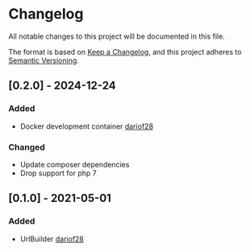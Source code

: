 # Changelog
All notable changes to this project will be documented in this file.

The format is based on [Keep a Changelog](https://keepachangelog.com/en/1.0.0/),
and this project adheres to [Semantic Versioning](https://semver.org/spec/v2.0.0.html).

## [0.2.0] - 2024-12-24
### Added
- Docker development container [dariof28](https://github.com/dariof28)

### Changed
- Update composer dependencies
- Drop support for php 7

## [0.1.0] - 2021-05-01
### Added
- UrlBuilder [dariof28](https://github.com/dariof28)
